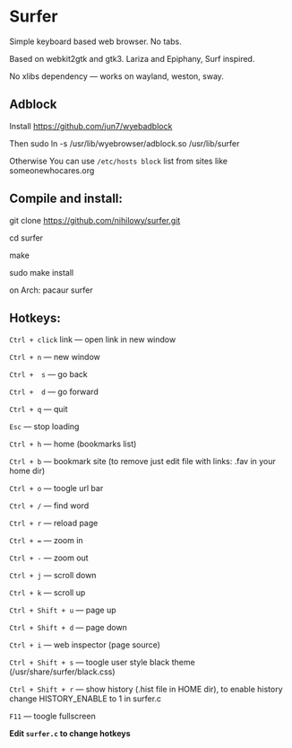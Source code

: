 # Surfer

Simple keyboard based web browser. No tabs.

Based on webkit2gtk and gtk3. Lariza and Epiphany, Surf inspired.

No xlibs dependency &mdash; works on wayland, weston, sway.

## Adblock

Install https://github.com/jun7/wyebadblock

Then sudo ln -s /usr/lib/wyebrowser/adblock.so  /usr/lib/surfer



Otherwise You can use `/etc/hosts block` list from  sites like 
someonewhocares.org


## Compile and install:
  
  git clone https://github.com/nihilowy/surfer.git

  cd surfer

  make

  sudo make install


  on Arch: pacaur surfer

## Hotkeys:

`Ctrl + click` link &mdash; open link in new window

`Ctrl + n` &mdash; new window

`Ctrl +  s` &mdash; go back

`Ctrl +  d` &mdash; go forward

`Ctrl + q` &mdash; quit

`Esc` &mdash; stop loading

`Ctrl + h` &mdash; home (bookmarks list)

`Ctrl + b` &mdash; bookmark site (to remove just edit file with links: .fav in your home dir)

`Ctrl + o` &mdash; toogle url bar

`Ctrl + /` &mdash; find word

`Ctrl + r` &mdash; reload page

`Ctrl + =` &mdash; zoom in

`Ctrl + -` &mdash; zoom out

`Ctrl + j` &mdash; scroll down

`Ctrl + k` &mdash; scroll up

`Ctrl + Shift + u` &mdash; page up

`Ctrl + Shift + d` &mdash; page down

`Ctrl + i` &mdash; web inspector (page source)

`Ctrl + Shift + s` &mdash; toogle user style black theme 
(/usr/share/surfer/black.css)

`Ctrl + Shift + r` &mdash; show history (.hist file in HOME dir), to 
enable history 
change HISTORY_ENABLE to 1 in surfer.c

`F11` &mdash; toogle fullscreen




**Edit `surfer.c` to change hotkeys**
